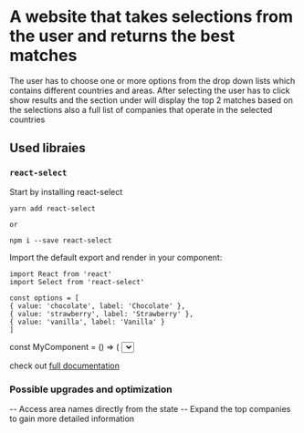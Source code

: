 # A website that takes selections from the user and returns the best matches

The user has to choose one or more options from the drop down lists which contains different countries and areas.
After selecting the user has to click show results and the section under will display the top 2 matches based on the selections
also a full list of companies that operate in the selected countries  

## Used libraies

 ### `react-select`
 Start by installing react-select

    yarn add react-select
    
    or

    npm i --save react-select

Import the default export and render in your component:

    import React from 'react'
    import Select from 'react-select'

    const options = [
    { value: 'chocolate', label: 'Chocolate' },
    { value: 'strawberry', label: 'Strawberry' },
    { value: 'vanilla', label: 'Vanilla' }
    ]

const MyComponent = () => (
  <Select options={options} />
)

check out [full documentation](https://react-select.com/home)

### Possible upgrades and optimization
-- Access area names directly from the state
-- Expand the top companies to gain more detailed information 
